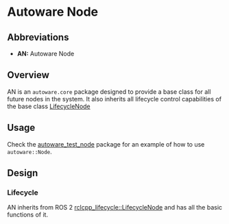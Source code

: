 # Autoware Node

## Abbreviations

- **AN:** Autoware Node

## Overview

AN is an `autoware.core` package designed to provide a base class for all future nodes in the
system.
It also inherits all lifecycle control capabilities of the base
class [LifecycleNode](https://docs.ros2.org/latest/api/rclcpp_lifecycle/classrclcpp__lifecycle_1_1LifecycleNode.html)

## Usage

Check the [autoware_test_node](../../demos/autoware_test_node/README.md) package for an example of how to use `autoware::Node`.

## Design

### Lifecycle

AN inherits from ROS 2 [rclcpp_lifecycle::LifecycleNode](https://design.ros2.org/articles/node_lifecycle.html) and has
all the basic functions of it.
